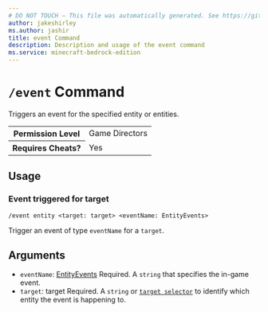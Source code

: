 ```yaml
---
# DO NOT TOUCH — This file was automatically generated. See https://github.com/mojang/minecraftapidocsgenerator to modify descriptions, examples, etc.
author: jakeshirley
ms.author: jashir
title: event Command
description: Description and usage of the event command
ms.service: minecraft-bedrock-edition
---
```

# `/event` Command
Triggers an event for the specified entity or entities.

<table>
  <tr>
    <th>Permission Level</th>
    <td>Game Directors</td>
  </tr>
  <tr>
    <th>Requires Cheats?</th>
    <td>Yes</td>
  </tr>
</table>

## Usage
### Event triggered for target
`/event entity <target: target> <eventName: EntityEvents>`

Trigger an event of type `eventName` for a `target`.

## Arguments
- `eventName`: [EntityEvents](../enums/EntityEvents.md)
Required. A `string` that specifies the in-game event.
- `target`: target
Required. A `string` or [`target selector`](https://learn.microsoft.com/minecraft/creator/documents/commandsintroduction#target-selectors) to identify which entity the event is happening to.
